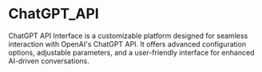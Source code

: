 # ChatGPT_API
ChatGPT API Interface is a customizable platform designed for seamless interaction with OpenAI's ChatGPT API. It offers advanced configuration options, adjustable parameters, and a user-friendly interface for enhanced AI-driven conversations.

